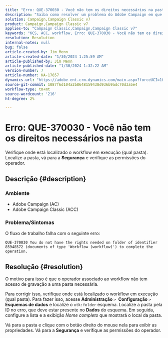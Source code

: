 ```yaml
---
title: "Erro: QUE-370030 - Você não tem os direitos necessários na pasta"
description: "Saiba como resolver um problema do Adobe Campaign em que o fluxo de trabalho falha com um, \"Erro: QUE-370030 - Você não tem os direitos necessários na pasta.\""
solution: Campaign,Campaign Classic v7
product: Campaign,Campaign Classic v7
applies-to: "Campaign Classic,Campaign,Campaign Classic v7"
keywords: "KCS, ACC, workflow, Erro: QUE-370030 - Você não tem os direitos necessários na pasta, Adobe Campaign Classic, Solução de problemas, Adobe Campaign"
resolution: Resolution
internal-notes: null
bug: false
article-created-by: Jim Menn
article-created-date: "1/30/2024 1:25:59 AM"
article-published-by: Jim Menn
article-published-date: "1/30/2024 1:32:22 AM"
version-number: 7
article-number: KA-17657
dynamics-url: "https://adobe-ent.crm.dynamics.com/main.aspx?forceUCI=1&pagetype=entityrecord&etn=knowledgearticle&id=7bcf7580-0ebf-ee11-9079-6045bd006268"
source-git-commit: 1087f6d104a2b8648159438d936b9adc70d3a5e4
workflow-type: tm+mt
source-wordcount: '216'
ht-degree: 2%

---
```


# Erro: QUE-370030 - Você não tem os direitos necessários na pasta


Verifique onde está localizado o workflow em execução (qual pasta). Localize a pasta, vá para a <b>Segurança</b> e verifique as permissões do operador.

## Descrição {#description}


### <b>Ambiente</b>

- Adobe Campaign (AC)
- Adobe Campaign Classic (ACC)


### <b>Problema/Sintomas</b>

O fluxo de trabalho falha com o seguinte erro:


```
QUE-370030 You do not have the rights needed on folder of identifier 85948572 (documents of type 'Workflow (workflow)') to complete the operation.
```



## Resolução {#resolution}


O motivo para isso é que o operador associado ao workflow não tem acesso de gravação a uma pasta necessária.

Para corrigir isso, verifique onde está localizado o workflow em execução (qual pasta). Para fazer isso, acesse <b>Administração </b>`>`  <b>Configuração</b> `>`  <b>Esquemas de dados</b> e localize o `xtk:folder` esquema. Localize a pasta pela ID no erro, que deve estar presente no <b>Dados</b> do esquema. Em seguida, configure a lista e a exibição *Nome completo* que mostrará o local da pasta.

Vá para a pasta e clique com o botão direito do mouse nela para exibir as propriedades. Vá para a <b>Segurança</b> e verifique as permissões do operador.
